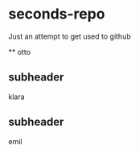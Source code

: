 # seconds-repo
Just an attempt to get used to github

** otto

## subheader

klara


## subheader


emil